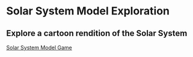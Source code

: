 # Solar System Model Exploration #

## Explore a cartoon rendition of the Solar System ##


[Solar System Model Game](https://lively-seahorse-84e71e.netlify.app/)
